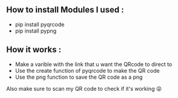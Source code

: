 ## How to install Modules I used :

- pip install pyqrcode
- pip install pypng

## How it works :

- Make a varible with the link that u want the QRcode to direct to
- Use the create function of pyqrcode to make the QR code
- Use the png function to save the QR code as a png


Also make sure to scan my QR code to check if it's working 😜
